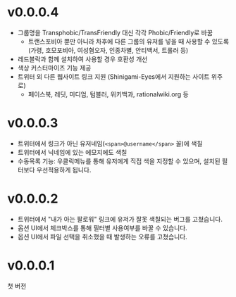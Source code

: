 v0.0.0.4
=====
* 그룹명을 Transphobic/TransFriendly 대신 각각 Phobic/Friendly로 바꿈
  * 트랜스포비아 뿐만 아니라 차후에 다른 그룹의 유저를 넣을 때 사용할 수 있도록 (가령, 호모포비아, 여성혐오자, 인종차별, 안티백서, 트롤러 등)
* 레드블락과 함께 설치하여 사용할 경우 호환성 개선
* 색상 커스터마이즈 기능 제공
* 트위터 외 다른 웹사이트 링크 지원 (Shinigami-Eyes에서 지원하는 사이트 위주로)
  * 페이스북, 레딧, 미디엄, 텀블러, 위키백과, rationalwiki.org 등

v0.0.0.3
=====
* 트위터에서 링크가 아닌 유저네임(`<span>@username</span>` 꼴)에 색칠
* 트위터에서 닉네임에 있는 에모지에도 색칠
* 수동목록 기능: 우클릭메뉴를 통해 유저에게 직접 색을 지정할 수 있으며, 설치된 필터보다 우선적용하게 됩니다.

v0.0.0.2
=====

* 트위터에서 "내가 아는 팔로워" 링크에 유저가 잘못 색칠되는 버그를 고쳤습니다.
* 옵션 UI에서 체크박스를 통해 필터별 사용여부를 바꿀 수 있습니다.
* 옵션 UI에서 파일 선택을 취소했을 때 발생하는 오류를 고쳤습니다.

v0.0.0.1
=====

첫 버전
